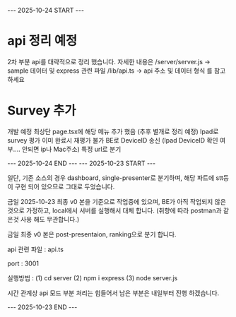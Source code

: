 --- 2025-10-24 START ---
# api 정리 예정
2차 부분 api를 대략적으로 정리 했습니다.
자세한 내용은 
/server/server.js   -> sample 데이터 및 express 관련 파일
/lib/api.ts         -> api 주소 및 데이터 형식
를 참고 하세요


# Survey 추가
개발 예정
최상단 page.tsx에 해당 메뉴 추가 했음
(추후 별개로 정리 예정)
Ipad로 survey
평가 이미 완료시 재평가 불가
BE로 DeviceID 송신
(Ipad DeviceID 확인 여부.... 안되면 ip나 Mac주소)
특정 url로 분기



--- 2025-10-24 END ---
--- 2025-10-23 START ---

일단, 기존 소스의 경우 dashboard, single-presenter로 분기하며,
해당 파트에 stt등이 구현 되어 있으므로 그대로 두었습니다.

금일 2025-10-23 최종 v0 본을 기준으로 작업중에 있으며,
BE가 아직 작업되지 않은 것으로 가정하고,
local에서 서버를 실행해서 대체 합니다.
(취향에 따라 postman과 같은것 사용 해도 무관합니다.)

금일 최종 v0 본은 post-presentaion, ranking으로 분기 합니다.

api 관련 파일 : api.ts

port : 3001

실행방법 : 
(1) cd server 
(2) npm i express 
(3) node server.js 

시간 관계상 api 모드 부분 처리는 힘들어서 남은 부분은 내일부터 진행 하겠습니다.

--- 2025-10-23 END ---
